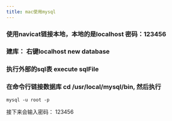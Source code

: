 ```yaml
---
title: mac使用mysql
---
```


### 使用navicat链接本地，本地的是localhost 密码：123456
### 建库： 右键localhost   new database
### 执行外部的sql表   execute sqlFile   
### 在命令行链接数据库 cd  /usr/local/mysql/bin, 然后执行
```
mysql -u root -p
```
接下来会输入密码： 123456
